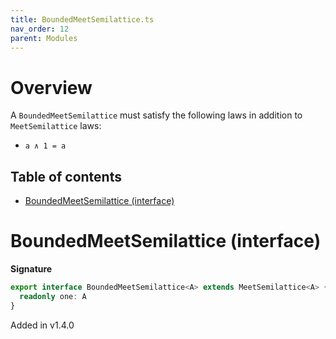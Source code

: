 ```yaml
---
title: BoundedMeetSemilattice.ts
nav_order: 12
parent: Modules
---
```


# Overview

A `BoundedMeetSemilattice` must satisfy the following laws in addition to `MeetSemilattice` laws:

- `a ∧ 1 = a`

<h2 class="text-delta">Table of contents</h2>

- [BoundedMeetSemilattice (interface)](#boundedmeetsemilattice-interface)

# BoundedMeetSemilattice (interface)

**Signature**

```ts
export interface BoundedMeetSemilattice<A> extends MeetSemilattice<A> {
  readonly one: A
}
```

Added in v1.4.0
